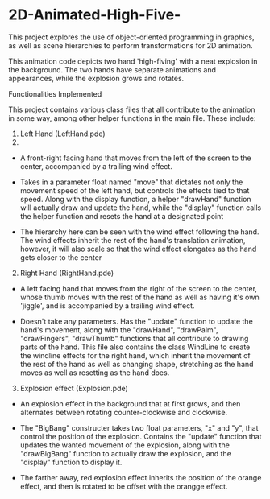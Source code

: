 # 2D-Animated-High-Five-
This project explores the use of object-oriented programming in graphics, as well as scene hierarchies to perform transformations for 2D animation.



This animation code depicts two hand 'high-fiving' with a neat explosion in the background. The two hands have separate animations and appearances, while the explosion grows and rotates.

Functionalities Implemented

This project contains various class files that all contribute to the animation in some way, among other helper functions in the main file. These include:

1. Left Hand (LeftHand.pde)
2. 
 - A front-right facing hand that moves from the left of the screen to the center, accompanied by a trailing wind effect.

 - Takes in a parameter float named "move" that dictates not only the movement speed of the left hand, but controls the effects tied to that speed. Along with the display function, a helper "drawHand" function will actually draw and update the hand, while the "display" function calls the helper function and resets the hand at a designated point

 - The hierarchy here can be seen with the wind effect following the hand. The wind effects inherit the rest of the hand's translation animation, however, it will also scale so that the wind effect elongates as the hand gets closer to the center

2. Right Hand (RightHand.pde)

 - A left facing hand that moves from the right of the screen to the center, whose thumb moves with the rest of the hand as well as having it's own 'jiggle', and is accompanied by a trailing wind effect.

 - Doesn't take any parameters. Has the "update" function to update the hand's movement, along with the "drawHand", "drawPalm", "drawFingers", "drawThumb" functions that all contribute to drawing parts of the hand. This file also contains the class WindLine to create the windline effects for the right hand, which inherit the movement of the rest of the hand as well as changing shape, stretching as the hand moves as well as resetting as the hand does. 

3. Explosion effect (Explosion.pde)

 - An explosion effect in the background that at first grows, and then alternates between rotating counter-clockwise and clockwise. 

 - The "BigBang" constructer takes two float parameters, "x" and "y", that control the position of the explosion. Contains the "update" function that updates the wanted movement of the explosion, along with the "drawBigBang" function to actually draw the explosion, and the "display" function to display it. 

 - The farther away, red explosion effect inherits the position of the orange effect, and then is rotated to be offset with the orangge effect. 

